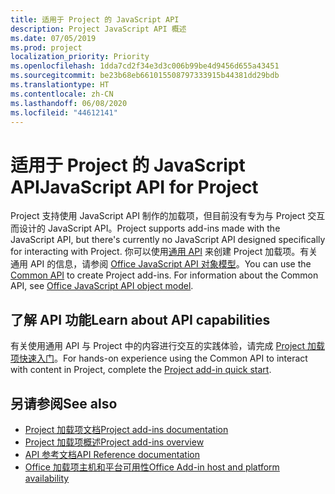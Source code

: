 ```yaml
---
title: 适用于 Project 的 JavaScript API
description: Project JavaScript API 概述
ms.date: 07/05/2019
ms.prod: project
localization_priority: Priority
ms.openlocfilehash: 1dda7cd2f34e3d3c006b99be4d9456d655a43451
ms.sourcegitcommit: be23b68eb661015508797333915b44381dd29bdb
ms.translationtype: HT
ms.contentlocale: zh-CN
ms.lasthandoff: 06/08/2020
ms.locfileid: "44612141"
---
```

# <a name="javascript-api-for-project"></a><span data-ttu-id="8c809-103">适用于 Project 的 JavaScript API</span><span class="sxs-lookup"><span data-stu-id="8c809-103">JavaScript API for Project</span></span>

<span data-ttu-id="8c809-104">Project 支持使用 JavaScript API 制作的加载项，但目前没有专为与 Project 交互而设计的 JavaScript API。</span><span class="sxs-lookup"><span data-stu-id="8c809-104">Project supports add-ins made with the JavaScript API, but there's currently no JavaScript API designed specifically for interacting with Project.</span></span> <span data-ttu-id="8c809-105">你可以使用[通用 API](/javascript/api/office) 来创建 Project 加载项。有关通用 API 的信息，请参阅 [Office JavaScript API 对象模型](../../develop/office-javascript-api-object-model.md)。</span><span class="sxs-lookup"><span data-stu-id="8c809-105">You can use the [Common API](/javascript/api/office) to create Project add-ins. For information about the Common API, see [Office JavaScript API object model](../../develop/office-javascript-api-object-model.md).</span></span> 

## <a name="learn-about-api-capabilities"></a><span data-ttu-id="8c809-106">了解 API 功能</span><span class="sxs-lookup"><span data-stu-id="8c809-106">Learn about API capabilities</span></span>

<span data-ttu-id="8c809-107">有关使用通用 API 与 Project 中的内容进行交互的实践体验，请完成 [Project 加载项快速入门](../../quickstarts/project-quickstart.md)。</span><span class="sxs-lookup"><span data-stu-id="8c809-107">For hands-on experience using the Common API to interact with content in Project, complete the [Project add-in quick start](../../quickstarts/project-quickstart.md).</span></span> 

## <a name="see-also"></a><span data-ttu-id="8c809-108">另请参阅</span><span class="sxs-lookup"><span data-stu-id="8c809-108">See also</span></span>

- [<span data-ttu-id="8c809-109">Project 加载项文档</span><span class="sxs-lookup"><span data-stu-id="8c809-109">Project add-ins documentation</span></span>](../../project/index.md)
- [<span data-ttu-id="8c809-110">Project 加载项概述</span><span class="sxs-lookup"><span data-stu-id="8c809-110">Project add-ins overview</span></span>](../../project/project-add-ins.md)
- [<span data-ttu-id="8c809-111">API 参考文档</span><span class="sxs-lookup"><span data-stu-id="8c809-111">API Reference documentation</span></span>](../javascript-api-for-office.md)
- [<span data-ttu-id="8c809-112">Office 加载项主机和平台可用性</span><span class="sxs-lookup"><span data-stu-id="8c809-112">Office Add-in host and platform availability</span></span>](../../overview/office-add-in-availability.md)